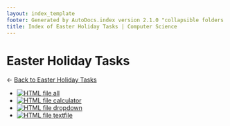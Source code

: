 ```yaml
---
layout: index_template
footer: Generated by AutoDocs.index version 2.1.0 "collapsible folders (probably)" ⓒ Starwort, 2020
title: Index of Easter Holiday Tasks | Computer Science
---
```


# Easter Holiday Tasks

← [Back to Easter Holiday Tasks](..)

- [![HTML file](https://img.icons8.com/windows/512/bb86fc/regular-document.png) all](Paper_2/easter_holiday_tasks/all.html)
- [![HTML file](https://img.icons8.com/windows/512/bb86fc/regular-document.png) calculator](Paper_2/easter_holiday_tasks/calculator.html)
- [![HTML file](https://img.icons8.com/windows/512/bb86fc/regular-document.png) dropdown](Paper_2/easter_holiday_tasks/dropdown.html)
- [![HTML file](https://img.icons8.com/windows/512/bb86fc/regular-document.png) textfile](Paper_2/easter_holiday_tasks/textfile.html)
